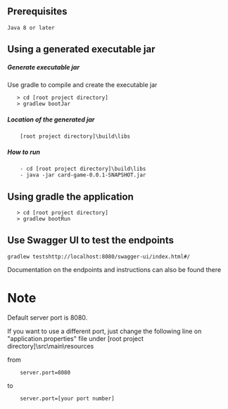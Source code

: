 ## Prerequisites
```
Java 8 or later
```

## Using a generated executable jar
##### Generate executable jar

Use gradle to compile and create the executable jar

```
   > cd [root project directory]
   > gradlew bootJar
```

##### Location of the generated jar
```
	[root project directory]\build\libs
```

##### How to run

```
	- cd [root project directory]\build\libs
	- java -jar card-game-0.0.1-SNAPSHOT.jar

```

## Using gradle the application

```
   > cd [root project directory]
   > gradlew bootRun
```

## Use Swagger UI to test the endpoints

```
gradlew testshttp://localhost:8080/swagger-ui/index.html#/	
```

Documentation on the endpoints and instructions can also be found there

# Note

Default server port is 8080.

If you want to use a different port, just change the following line on "application.properties" file under [root project directory]\src\main\resources

from

```
	server.port=8080  
```
to 
	 
```	 	
	server.port=[your port number]
```

